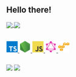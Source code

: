## Hello there!

<div>
  <a href="https://github.com/danielfarah54">
    <img align="center" height="157em" src="https://github-readme-stats.vercel.app/api?username=danielfarah54&hide=stars&count_private=true&show_icons=true&theme=gotham"/>
    <img align="center" height="157em" src="https://github-readme-stats.vercel.app/api/top-langs/?username=danielfarah54&layout=compact&theme=gotham&langs_count=16"/>
</div>
<br>
<div style="display: inline_block">
  <br>
      <code><img height="30" title="TypeScript" src="https://raw.githubusercontent.com/devicons/devicon/master/icons/typescript/typescript-original.svg"></code>
    <code><img height="30" title="Node.js" src="https://raw.githubusercontent.com/devicons/devicon/master/icons/nodejs/nodejs-original.svg"></code>
  <code><img height="30" title="JavaScript" src="https://raw.githubusercontent.com/devicons/devicon/master/icons/javascript/javascript-original.svg"></code>
  <code><img height="30" title="GraphQL" src="https://raw.githubusercontent.com/devicons/devicon/master/icons/graphql/graphql-plain.svg"></code>
  <code><img height="30" title="AWS" src="https://raw.githubusercontent.com/devicons/devicon/master/icons/amazonwebservices/amazonwebservices-original.svg"></code>
</div>

##

<div>
  <a href = "mailto: danielfarah54@gmail.com"><img src="https://img.shields.io/badge/-Gmail-%23EA4335?style=for-the-badge&logo=gmail&logoColor=white"></a>
  <a href="https://www.linkedin.com/in/danielfarah54" target="_blank"><img src="https://img.shields.io/badge/-LinkedIn-%230077B5?style=for-the-badge&logo=linkedin&logoColor=white"></a>
</div>

<!--
**danielfarah54/danielfarah54** is a ✨ _special_ ✨ repository because its `README.md` (this file) appears on your GitHub profile.

Here are some ideas to get you started:

- 🔭 I’m currently working on ...
- 🌱 I’m currently learning ...
- 👯 I’m looking to collaborate on ...
- 🤔 I’m looking for help with ...
- 💬 Ask me about ...
- 📫 How to reach me: ...
- 😄 Pronouns: ...
- ⚡ Fun fact: ...
-->
